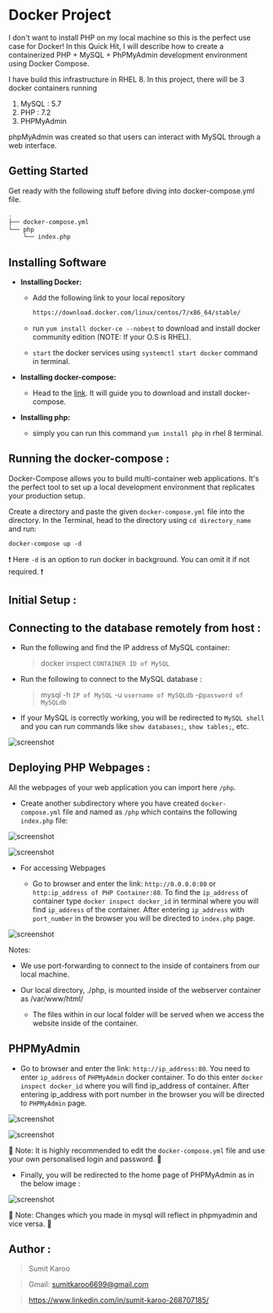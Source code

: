 # Docker Project
I don't want to install PHP on my local machine so this is the perfect use case for Docker! In this Quick Hit, I will describe how to create a containerized PHP + MySQL + PhPMyAdmin development environment using Docker Compose.

I have build this infrastructure in RHEL 8. In this project, there will be 3 docker containers running 
1. MySQL : 5.7
2. PHP : 7.2
3. PHPMyAdmin

phpMyAdmin was created so that users can interact with MySQL through a web interface.

## Getting Started
Get ready with the following stuff before diving into docker-compose.yml file.

```bash
.
├── docker-compose.yml
└── php
    └── index.php
```
## Installing Software
 - **Installing Docker:** 
 
    - Add the following link to your local repository
    
      ```bash
      https://download.docker.com/linux/centos/7/x86_64/stable/
      ```
    - run  ``` yum install docker-ce --nobest ``` to download and install docker community edition (NOTE: If your O.S is RHEL).
    
    - ```start``` the docker services using ``` systemctl start docker ``` command in terminal.
    
 - **Installing docker-compose:** 
    - Head to the [link](https://docs.docker.com/compose/install/). It will guide you to download and install docker-compose.
    
 - **Installing php:**
    - simply you can run this command ``` yum install php ``` in rhel 8 terminal.
    
## Running the docker-compose :

Docker-Compose allows you to build multi-container web applications. It's the perfect tool to set up a local development environment that replicates your production setup.

Create a directory and paste the given ``` docker-compose.yml ``` file into the directory. In the Terminal, head to the directory using ``` cd directory_name ``` and run:

``` docker-compose up -d ```

❗ Here `-d` is an option to run docker in background. You can omit it if not required. ❗

## Initial Setup :

## Connecting to the database remotely from host :

- Run the following and find the IP address of MySQL container:

  > docker inspect `CONTAINER ID of MySQL`
  
- Run the following to connect to the MySQL database :
  > mysql -h `IP of MySQL` -u `username of MySQLdb` -p`password of MySQLdb`
 
- If your MySQL is correctly working, you will be redirected to `MySQL shell` and you can run commands like `show databases;`, `show tables;`, etc.

![screenshot](https://github.com/Sumitkaroo/Docker/blob/master/images/4.JPG)

## Deploying PHP Webpages :

All the webpages of your web application you can import here `/php`.

 - Create another subdirectory where you have created `docker-compose.yml` file and named as `/php` which contains the following `index.php` file:
 
![screenshot](https://github.com/Sumitkaroo/Docker/blob/master/images/5.JPG)

![screenshot](https://github.com/Sumitkaroo/Docker/blob/master/images/6.JPG)

- For accessing Webpages

  - Go to browser and enter the link: `http://0.0.0.0:80` or `http:ip_address of PHP Container:80`.
To find the `ip_address` of container type `docker inspect docker_id` in terminal where you will find `ip_address` of the container. After entering `ip_address` with `port_number` in the browser you will be directed to `index.php` page.

![screenshot](https://github.com/Sumitkaroo/Docker/blob/master/images/7.JPG)

Notes:

- We use port-forwarding to connect to the inside of containers from our local machine.

- Our local directory, ./php, is mounted inside of the webserver container as /var/www/html/
    - The files within in our local folder will be served when we access the website inside of the container.

## PHPMyAdmin
- Go to browser and enter the link: ```http://ip_address:80```. You need to enter ```ip_address``` of ```PHPMyAdmin``` docker container. To do this enter `docker inspect docker_id` where you will find ip_address of container. After entering ip_address with port number in the browser you will be directed to `PHPMyAdmin` page.

![screenshot](https://github.com/Sumitkaroo/Docker/blob/master/images/2.JPG)

![screenshot](https://github.com/Sumitkaroo/Docker/blob/master/images/1.JPG)

🛑 Note: It is highly recommended to edit the `docker-compose.yml` file and use your own personalised login and password. 🛑

- Finally, you will be redirected to the home page of PHPMyAdmin as in the below image :

![screenshot](https://github.com/Sumitkaroo/Docker/blob/master/images/3.JPG)

🛑 Note: Changes which you made in mysql will reflect in phpmyadmin and vice versa. 🛑


## Author :

  > Sumit Karoo
  
  > Gmail: sumitkaroo6699@gmail.com
  
  > https://www.linkedin.com/in/sumit-karoo-268707185/

